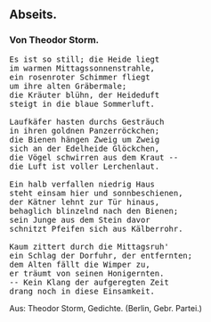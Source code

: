 <h2>Abseits.</h2>

<h3>Von Theodor Storm.</h3>

<pre>Es ist so still; die Heide liegt
im warmen Mittagssonnenstrahle,
ein rosenroter Schimmer fliegt
um ihre alten Gräbermale;
die Kräuter blühn, der Heideduft
steigt in die blaue Sommerluft.

Laufkäfer hasten durchs Gesträuch
in ihren goldnen Panzerröckchen;
die Bienen hängen Zweig um Zweig
sich an der Edelheide Glöckchen,
die Vögel schwirren aus dem Kraut --
die Luft ist voller Lerchenlaut.

Ein halb verfallen niedrig Haus
steht einsam hier und sonnbeschienen,
der Kätner lehnt zur Tür hinaus,
behaglich blinzelnd nach den Bienen;
sein Junge aus dem Stein davor
schnitzt Pfeifen sich aus Kälberrohr.

Kaum zittert durch die Mittagsruh'
ein Schlag der Dorfuhr, der entfernten;
dem Alten fällt die Wimper zu,
er träumt von seinen Honigernten.
-- Kein Klang der aufgeregten Zeit
drang noch in diese Einsamkeit.</pre>

<div class="source">Aus: Theodor Storm, Gedichte. (Berlin, Gebr. Partei.)</div>

